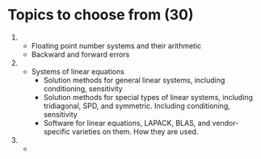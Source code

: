 # Topics to choose from (30)

1. 
	* Floating point number systems and their arithmetic
	* Backward and forward errors

2. 
	* Systems of linear equations
		* Solution methods for general linear systems, including conditioning, sensitivity
		* Solution methods for special types of linear systems, including tridiagonal, SPD, and symmetric. Including conditioning, sensitivity 
		* Software for linear equations, LAPACK, BLAS, and vendor-specific varieties on them. How they are used.

3.
	* 
